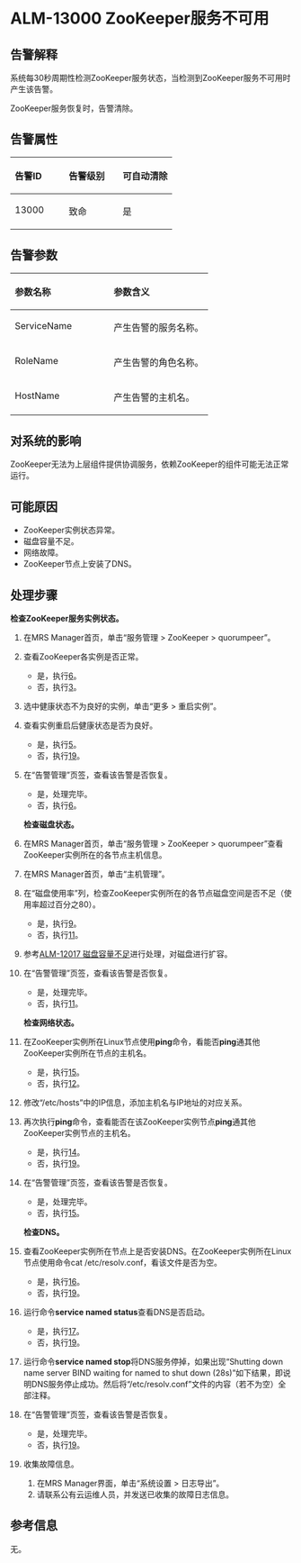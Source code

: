 # ALM-13000 ZooKeeper服务不可用<a name="ZH-CN_TOPIC_0093195043"></a>

## 告警解释<a name="zh-cn_topic_0035998717_section30661937"></a>

系统每30秒周期性检测ZooKeeper服务状态，当检测到ZooKeeper服务不可用时产生该告警。

ZooKeeper服务恢复时，告警清除。

## 告警属性<a name="zh-cn_topic_0035998717_section7521977"></a>

<a name="zh-cn_topic_0035998717_table11808928"></a>
<table><thead align="left"><tr id="zh-cn_topic_0035998717_row63404869"><th class="cellrowborder" valign="top" width="33.33333333333333%" id="mcps1.1.4.1.1"><p id="zh-cn_topic_0035998717_p35520730"><a name="zh-cn_topic_0035998717_p35520730"></a><a name="zh-cn_topic_0035998717_p35520730"></a>告警ID</p>
</th>
<th class="cellrowborder" valign="top" width="33.33333333333333%" id="mcps1.1.4.1.2"><p id="zh-cn_topic_0035998717_p58606859"><a name="zh-cn_topic_0035998717_p58606859"></a><a name="zh-cn_topic_0035998717_p58606859"></a>告警级别</p>
</th>
<th class="cellrowborder" valign="top" width="33.33333333333333%" id="mcps1.1.4.1.3"><p id="zh-cn_topic_0035998717_p49535170"><a name="zh-cn_topic_0035998717_p49535170"></a><a name="zh-cn_topic_0035998717_p49535170"></a>可自动清除</p>
</th>
</tr>
</thead>
<tbody><tr id="zh-cn_topic_0035998717_row52925796"><td class="cellrowborder" valign="top" width="33.33333333333333%" headers="mcps1.1.4.1.1 "><p id="zh-cn_topic_0035998717_p59131099"><a name="zh-cn_topic_0035998717_p59131099"></a><a name="zh-cn_topic_0035998717_p59131099"></a>13000</p>
</td>
<td class="cellrowborder" valign="top" width="33.33333333333333%" headers="mcps1.1.4.1.2 "><p id="zh-cn_topic_0035998717_p24889743"><a name="zh-cn_topic_0035998717_p24889743"></a><a name="zh-cn_topic_0035998717_p24889743"></a>致命</p>
</td>
<td class="cellrowborder" valign="top" width="33.33333333333333%" headers="mcps1.1.4.1.3 "><p id="zh-cn_topic_0035998717_p2803303"><a name="zh-cn_topic_0035998717_p2803303"></a><a name="zh-cn_topic_0035998717_p2803303"></a>是</p>
</td>
</tr>
</tbody>
</table>

## 告警参数<a name="zh-cn_topic_0035998717_section588929"></a>

<a name="zh-cn_topic_0035998717_table25741004"></a>
<table><thead align="left"><tr id="zh-cn_topic_0035998717_row31903028"><th class="cellrowborder" valign="top" width="50%" id="mcps1.1.3.1.1"><p id="zh-cn_topic_0035998717_p34008447"><a name="zh-cn_topic_0035998717_p34008447"></a><a name="zh-cn_topic_0035998717_p34008447"></a>参数名称</p>
</th>
<th class="cellrowborder" valign="top" width="50%" id="mcps1.1.3.1.2"><p id="zh-cn_topic_0035998717_p3220827"><a name="zh-cn_topic_0035998717_p3220827"></a><a name="zh-cn_topic_0035998717_p3220827"></a>参数含义</p>
</th>
</tr>
</thead>
<tbody><tr id="zh-cn_topic_0035998717_row59560431"><td class="cellrowborder" valign="top" width="50%" headers="mcps1.1.3.1.1 "><p id="zh-cn_topic_0035998717_p59665636"><a name="zh-cn_topic_0035998717_p59665636"></a><a name="zh-cn_topic_0035998717_p59665636"></a>ServiceName</p>
</td>
<td class="cellrowborder" valign="top" width="50%" headers="mcps1.1.3.1.2 "><p id="zh-cn_topic_0035998717_p1078370"><a name="zh-cn_topic_0035998717_p1078370"></a><a name="zh-cn_topic_0035998717_p1078370"></a>产生告警的服务名称。</p>
</td>
</tr>
<tr id="zh-cn_topic_0035998717_row9705331"><td class="cellrowborder" valign="top" width="50%" headers="mcps1.1.3.1.1 "><p id="zh-cn_topic_0035998717_p47934352"><a name="zh-cn_topic_0035998717_p47934352"></a><a name="zh-cn_topic_0035998717_p47934352"></a>RoleName</p>
</td>
<td class="cellrowborder" valign="top" width="50%" headers="mcps1.1.3.1.2 "><p id="zh-cn_topic_0035998717_p57477322"><a name="zh-cn_topic_0035998717_p57477322"></a><a name="zh-cn_topic_0035998717_p57477322"></a>产生告警的角色名称。</p>
</td>
</tr>
<tr id="zh-cn_topic_0035998717_row47533853"><td class="cellrowborder" valign="top" width="50%" headers="mcps1.1.3.1.1 "><p id="zh-cn_topic_0035998717_p25036876"><a name="zh-cn_topic_0035998717_p25036876"></a><a name="zh-cn_topic_0035998717_p25036876"></a>HostName</p>
</td>
<td class="cellrowborder" valign="top" width="50%" headers="mcps1.1.3.1.2 "><p id="zh-cn_topic_0035998717_p14721100"><a name="zh-cn_topic_0035998717_p14721100"></a><a name="zh-cn_topic_0035998717_p14721100"></a>产生告警的主机名。</p>
</td>
</tr>
</tbody>
</table>

## 对系统的影响<a name="zh-cn_topic_0035998717_section5300362"></a>

ZooKeeper无法为上层组件提供协调服务，依赖ZooKeeper的组件可能无法正常运行。

## 可能原因<a name="zh-cn_topic_0035998717_section47703261"></a>

-   ZooKeeper实例状态异常。
-   磁盘容量不足。
-   网络故障。
-   ZooKeeper节点上安装了DNS。

## 处理步骤<a name="zh-cn_topic_0035998717_section26676172"></a>

**检查ZooKeeper服务实例状态。**

1.  在MRS Manager首页，单击“服务管理 \> ZooKeeper \> quorumpeer”。
2.  查看ZooKeeper各实例是否正常。
    -   是，执行[6](#zh-cn_topic_0035998717_li40423354145525)。
    -   否，执行[3](#zh-cn_topic_0035998717_li43049911145525)。

3.  <a name="zh-cn_topic_0035998717_li43049911145525"></a>选中健康状态不为良好的实例，单击“更多 \> 重启实例”。
4.  查看实例重启后健康状态是否为良好。
    -   是，执行[5](#zh-cn_topic_0035998717_li64143807145525)。
    -   否，执行[19](#zh-cn_topic_0035998717_li36159542145229)。

5.  <a name="zh-cn_topic_0035998717_li64143807145525"></a>在“告警管理”页签，查看该告警是否恢复。

    -   是，处理完毕。
    -   否，执行[6](#zh-cn_topic_0035998717_li40423354145525)。

    **检查磁盘状态。**

6.  <a name="zh-cn_topic_0035998717_li40423354145525"></a>在MRS Manager首页，单击“服务管理 \> ZooKeeper \> quorumpeer”查看ZooKeeper实例所在的各节点主机信息。
7.  在MRS Manager首页，单击“主机管理”。
8.  在“磁盘使用率”列，检查ZooKeeper实例所在的各节点磁盘空间是否不足（使用率超过百分之80）。
    -   是，执行[9](#zh-cn_topic_0035998717_li66786352145525)。
    -   否，执行[11](#zh-cn_topic_0035998717_li835031145525)。

9.  <a name="zh-cn_topic_0035998717_li66786352145525"></a>参考[ALM-12017 磁盘容量不足](ALM-12017-磁盘容量不足.md#ZH-CN_TOPIC_0093195030)进行处理，对磁盘进行扩容。
10. 在“告警管理”页签，查看该告警是否恢复。

    -   是，处理完毕。
    -   否，执行[11](#zh-cn_topic_0035998717_li835031145525)。

    **检查网络状态。**

11. <a name="zh-cn_topic_0035998717_li835031145525"></a>在ZooKeeper实例所在Linux节点使用**ping**命令，看能否**ping**通其他ZooKeeper实例所在节点的主机名。
    -   是，执行[15](#zh-cn_topic_0035998717_li53340623145525)。
    -   否，执行[12](#zh-cn_topic_0035998717_li7515284145525)。

12. <a name="zh-cn_topic_0035998717_li7515284145525"></a>修改“/etc/hosts”中的IP信息，添加主机名与IP地址的对应关系。
13. 再次执行**ping**命令，查看能否在该ZooKeeper实例节点**ping**通其他ZooKeeper实例节点的主机名。
    -   是，执行[14](#zh-cn_topic_0035998717_li15395686145525)。
    -   否，执行[19](#zh-cn_topic_0035998717_li36159542145229)。

14. <a name="zh-cn_topic_0035998717_li15395686145525"></a>在“告警管理”页签，查看该告警是否恢复。

    -   是，处理完毕。
    -   否，执行[15](#zh-cn_topic_0035998717_li53340623145525)。

    **检查DNS。**

15. <a name="zh-cn_topic_0035998717_li53340623145525"></a>查看ZooKeeper实例所在节点上是否安装DNS。在ZooKeeper实例所在Linux节点使用命令cat /etc/resolv.conf，看该文件是否为空。
    -   是，执行[16](#zh-cn_topic_0035998717_li54403854145525)。
    -   否，执行[19](#zh-cn_topic_0035998717_li36159542145229)。

16. <a name="zh-cn_topic_0035998717_li54403854145525"></a>运行命令**service named status**查看DNS是否启动。
    -   是，执行[17](#zh-cn_topic_0035998717_li44636076145525)。
    -   否，执行[19](#zh-cn_topic_0035998717_li36159542145229)。

17. <a name="zh-cn_topic_0035998717_li44636076145525"></a>运行命令**service named stop**将DNS服务停掉，如果出现“Shutting down name server BIND waiting for named to shut down \(28s\)”如下结果，即说明DNS服务停止成功。然后将“/etc/resolv.conf”文件的内容（若不为空）全部注释。
18. 在“告警管理”页签，查看该告警是否恢复。
    -   是，处理完毕。
    -   否，执行[19](#zh-cn_topic_0035998717_li36159542145229)。

19. <a name="zh-cn_topic_0035998717_li36159542145229"></a>收集故障信息。
    1.  在MRS Manager界面，单击“系统设置 \> 日志导出”。
    2.  请联系公有云运维人员，并发送已收集的故障日志信息。


## 参考信息<a name="zh-cn_topic_0035998717_section38758958"></a>

无。

